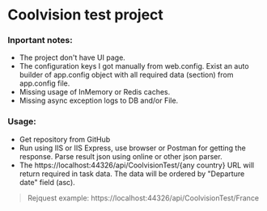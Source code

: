 ﻿# Coolvision test project

### Inportant notes:
- The project don't have UI page.
- The configuration keys I got manually from web.config. Exist an auto builder of app.config object with all required data (section) from app.config file.
- Missing usage of InMemory or Redis caches.
- Missing async exception logs to DB and/or File.

### Usage:
- Get repository from GitHub
- Run using IIS or IIS Express, use browser or Postman for getting the response. Parse result json using online or other json parser.
- The https://localhost:44326/api/CoolvisionTest/{any country} URL will return required in task data. The data will be ordered by "Departure date" field (asc).
> Rejquest example: https://localhost:44326/api/CoolvisionTest/France